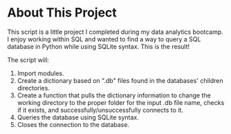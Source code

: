 # About This Project

This script is a little project I completed during my data analytics bootcamp.
I enjoy working within SQL and wanted to find a way to query a SQL database in Python while using SQLite syntax.
This is the result!

The script will:
1. Import modules.
2. Create a dictionary based on ".db" files found in the databases' children directories.
3. Create a function that pulls the dictionary information to change the working directory to the proper folder for the input .db file name, checks if it exists, and successfully/unsuccessfully connects to it.
4. Queries the database using SQLite syntax.
5. Closes the connection to the database.
